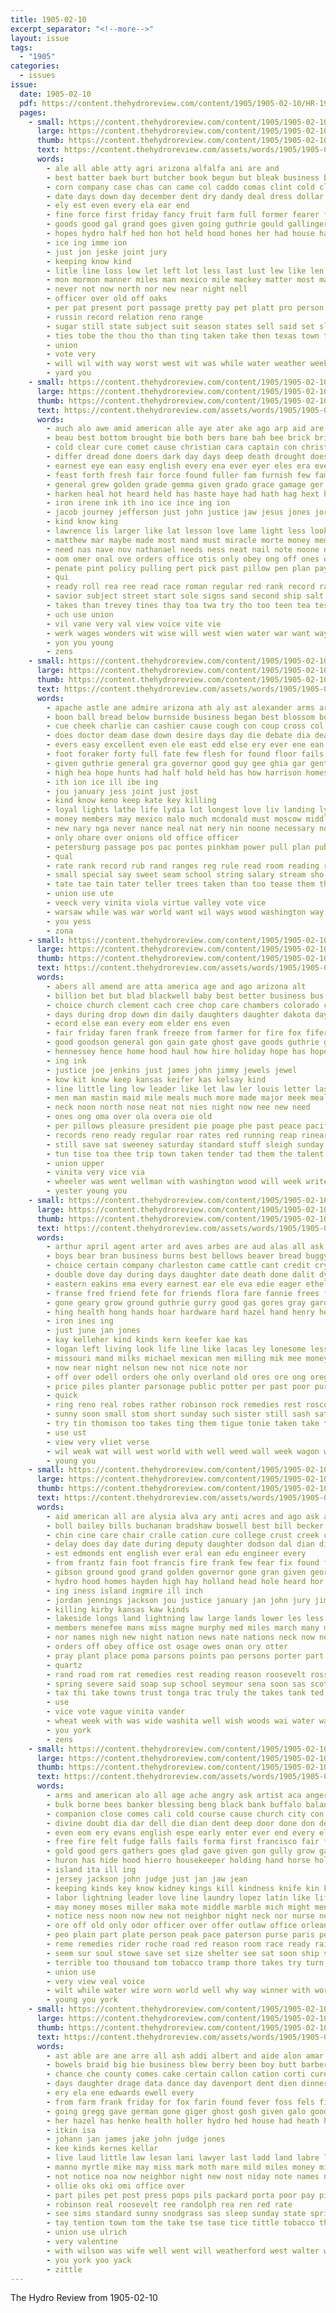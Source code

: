 ```yaml
---
title: 1905-02-10
excerpt_separator: "<!--more-->"
layout: issue
tags:
  - "1905"
categories:
  - issues
issue:
  date: 1905-02-10
  pdf: https://content.thehydroreview.com/content/1905/1905-02-10/HR-1905-02-10.pdf
  pages:
    - small: https://content.thehydroreview.com/content/1905/1905-02-10/small/HR-1905-02-10-01.jpg
      large: https://content.thehydroreview.com/content/1905/1905-02-10/large/HR-1905-02-10-01.jpg
      thumb: https://content.thehydroreview.com/content/1905/1905-02-10/thumbnails/HR-1905-02-10-01.jpg
      text: https://content.thehydroreview.com/assets/words/1905/1905-02-10/HR-1905-02-10-01.txt
      words:
        - ale all able atty agri arizona alfalfa ani are and
        - best batter baek burt butcher book begun but bleak business bridge barter back brief beer bridgeport bet bee better beim board been breeding break bureau ballanger bonds bill
        - corn company case chas can came col caddo comas clint cold clerk cloud courts cattle cor cases con cheap close county course court carry cach
        - date days down day december dent dry dandy deal dress dollar due director done diem during
        - ely est even every ela ear end
        - fine force first friday fancy fruit farm full former fearer from for fort fund fer fees
        - goods good gal grand goes given going guthrie gould gallinger getting grat globe
        - hopes hydro half hed hon hot held hood hones her had house hand has hight homa hands
        - ice ing imme ion
        - just jon jeske joint jury
        - keeping know kind
        - litle line loss low let left lot less last lust lew like len linger lodge lows labor
        - mon mormon manner miles man mexico mile mackey matter most mau mound might many made more
        - never not now north nor new near night nell
        - officer over old off oaks
        - per pat present port passage pretty pay pet platt pro person peace pair price posh people paper
        - russin record relation reno range
        - sugar still state subject suit season states sell said set sleet shanty such stock sum shown service scale store sale shall spring strong short staple session severe summer
        - ties tobe the thou tho than ting taken take then texas town treat ten tien thoburn tower trial them tue tees trip
        - union
        - vote very
        - will wil with way worst west wit was while water weather week work western welk why went worth wine want wires winter wan washington well
        - yard you
    - small: https://content.thehydroreview.com/content/1905/1905-02-10/small/HR-1905-02-10-02.jpg
      large: https://content.thehydroreview.com/content/1905/1905-02-10/large/HR-1905-02-10-02.jpg
      thumb: https://content.thehydroreview.com/content/1905/1905-02-10/thumbnails/HR-1905-02-10-02.jpg
      text: https://content.thehydroreview.com/assets/words/1905/1905-02-10/HR-1905-02-10-02.txt
      words:
        - auch alo awe amid american alle aye ater ake ago arp aid are ata ara arm antee alt all ave ana and anchors
        - beau best bottom brought bie both bers bare bah bee brick bridge bas buy been better bar bis black bend belong beat below bitter barn blight back balance blow body bunker but bread bither bear boat bring burst bot bae break bureau bean business blood battle
        - cold clear cure comet cause christian cara captain con christ character caper carpen cana close came cant condi call cares cry creek can cael cording coa city common cases certain church chen cain cheap company char child clay change come citizen centers
        - differ dread done doers dark day days deep death drought does dot deck desire divine during doctor double dues despot dods desper down dec doing dean
        - earnest eye ean easy english every ena ever eyer eles era even eral ery ether
        - feast forth fresh fair force found fuller fam furnish few famous fend foot fever faithful foe for faith firm francke fawn fale favor fare freedom fleet falls first face fust free fant fig from fing fore far
        - general grew golden grade gemma given grado grace gamage ger gent gia going george good grape gag gen garden
        - harken heal hot heard held has haste haye had hath hag hext home holler hell hour high hollow han hans him heart honor house hes hurts harbor health hurt hold how hed homes holy hand hope hoke
        - iron irene ink ith ino ice ince ing ion
        - jacob journey jefferson just john justice jaw jesus jones jordan joos
        - kind know king
        - lawrence lis larger like lat lesson love lame light less lookout label lord lok lies lately large lake lai little lampe let laws law living legal lawn lay loss live last lawe later leaders larko left low land lines labor life litle lead
        - matthew mar maybe made most mand must miracle morte money members means mine many mis mean man mer mur mere men mio mise may more mass min mon marks manner messiah mercy mich mate moan might masse market
        - need nas nave nov nathanael needs ness neat nail note noone neck night name not nika nia never nor now new nat nebel
        - oom omer onal ove orders office otis only obey ong off ones old over
        - penate pint policy pulling pert pick past pillow pen plan pay parson pera private peace prayer pipe picket press providence perfect port pad pie public prophet part price pounds pro paton paper pray post person present president plain people poy purchase poeta pelling power point place pot
        - qui
        - ready roll rea ree read race roman regular red rank record rain ren running royal rate rule run rather reason
        - savior subject street start sole signs sand second ship salt set sor sera sit states stone shown story strange sink stom sup stand steady said space saw soe shakespeare seven sell seem shall solomon swe soon say skill sorin summer seck sake size sather sena sha sensor shower seen seeley speaker savery study standard show such strong sides secret sick still strike steamer state spare son sean sorrow single sop sliver sen small sturdy see seems
        - takes than trevey tines thay toa twa try tho too teen tea test thy trust taken then troy tabor teach them tha tell tyndall thrift tongue tin ture ting ted trom tote thing the tay tree tee tome threats ten times toe ton touch tae turn tar
        - uch use union
        - vil vane very val view voice vite vie
        - werk wages wonders wit wise will west wien water war want way wheat worthy weekly went wage was wonder wiper world workman white well wil weld word work why with words working works while won wrench
        - yon you young
        - zens
    - small: https://content.thehydroreview.com/content/1905/1905-02-10/small/HR-1905-02-10-03.jpg
      large: https://content.thehydroreview.com/content/1905/1905-02-10/large/HR-1905-02-10-03.jpg
      thumb: https://content.thehydroreview.com/content/1905/1905-02-10/thumbnails/HR-1905-02-10-03.jpg
      text: https://content.thehydroreview.com/assets/words/1905/1905-02-10/HR-1905-02-10-03.txt
      words:
        - apache astle ane admire arizona ath aly ast alexander arms army american acre all are apt alway ark aker ari ary avis agent april and aro
        - boon ball bread below burnside business began best blossom botte browning britain been brand break board beckwith boo bee bev but base bottle bas back bond bare band bin bear beveridge barracks bachelor bill both beggs beacon better burst bate box brought brands ber banks bonnet
        - cue cheek charlie can cashier cause cough con coup cross col cant cold council close care cuny come consul carry colonel cas cute cherry castoria carlisi check collar cure comanche cheyenne colorado constant clos chief cal certain
        - does doctor deam dase down desire days day die debate dia deane dat dar during dills deep deputy davis dear darko dian date dyer denver danger
        - evers easy excellent even ele east edd else ery ever ene ean every
        - foot foraker forty full fate few flesh for found floor fails favorite fore fall fest far fire favor force from friends free fay face fine feit friend fort
        - given guthrie general gra governor good guy gee ghia gar gentil geronimo
        - high hea hope hunts had half hold held has how harrison homes happy health hollow house horse hains heaven hance helen hearing hand hamilton her
        - ith ion ice ill ibe ing
        - jou january jess joint just jost
        - kind know keno keep kate key killing
        - loyal lights lathe life lydia lot longest love liv landing lyon lower land lit likely longer later lands league large less les louis low lande law legion labor like letter lofty
        - money members may mexico malo much mcdonald must moscow middle might made miss monday mention missouri many mont mail means man meter mark mathers mass matters most men mons minn million more minor mormon
        - new nary nga never nance neal nat nery nin noone necessary now not
        - only ohare over onions old office officer
        - petersburg passage pos pac pontes pinkham power pull plan public parker pepe person pee pany police per pipes pan president pasa part pair pare place paul people pleasure pure prayer present paper pay paa post
        - qual
        - rate rank record rub rand ranges reg rule read room reading real remedies rie rade river rein rica
        - small special say sweet seam school string salary stream sho sim straight set six state streams such strike strong sell stare said signa sale sill space soul soon states sat season speak shall see short sober smoot sons sharp soares she sean safe stand seems scout senator suits sterne sary sublet struck slee stores sion smell strain starch swift steel
        - tate tae tain tater teller trees taken than too tease them thore thick tse take tree try ten tho tall tat then tena tee tiny turn tale the tomer terri till
        - union use ute
        - veeck very vinita viola virtue valley vote vice
        - warsaw while was war world want wil ways wood washington way weak won wear warsi wheat whitmore windows with wagon wilt will well water white weer woodbridge weather words wash why westen
        - you yess
        - zona
    - small: https://content.thehydroreview.com/content/1905/1905-02-10/small/HR-1905-02-10-04.jpg
      large: https://content.thehydroreview.com/content/1905/1905-02-10/large/HR-1905-02-10-04.jpg
      thumb: https://content.thehydroreview.com/content/1905/1905-02-10/thumbnails/HR-1905-02-10-04.jpg
      text: https://content.thehydroreview.com/assets/words/1905/1905-02-10/HR-1905-02-10-04.txt
      words:
        - abers all amend are atta america age and ago arizona alt
        - billion bet but blad blackwell baby best better business bus bring brother big barn been bridge bees bie bow bill boy bank
        - choice church clement cach cree chop care chambers colorado certain class can clause cannon come cashier comes call cen charley coast chi con congress carr came course cough city cold cattle
        - days during drop down din daily daughters daughter dakota day door dollar dark doing die driver dec
        - ecord else ean every eom elder ens even
        - fair friday faren frank freeze from farmer for fire fox fifer feather fort ference frisco first front full fine
        - good goodson general gon gain gate ghost gave goods guthrie given gather gone gallinger greer garfield
        - hennessey hence home hood haul how hire holiday hope has hopewell her had hoth him hendershot house held herndon hydro haines hus homa hard hurt hen henke
        - ing ink
        - justice joe jenkins just james john jimmy jewels jewel
        - kow kit know keep kansas keifer kas kelsay kind
        - line little ling low leader like let law ler louis letter las lat lodge list lady living lick loss left last
        - men man mastin maid mile meals much more made major meek meal mcguire march mound moral monday may mill mccay mass members missouri mexico many
        - neck noon north nose neat not nies night now nee new need
        - ones ong oma over ola overa oie old
        - per pillows pleasure president pie poage phe past peace pacific people passage present pleasant part place paw pest piedmont public pond plan pro phoenix pass points pase pair
        - records reno ready regular roar rates red running reap rinearson range row rate ranks rask roads route rock rear royal riding
        - still save sat sweeney saturday standard stuff sleigh sunday said sober stands show stand such stone salle sleep sonny sum son shad sister she soon stay session strain smiling stole sam smith south shade snapp shafer sie short service send skates set station supper sick six state ser saw
        - tun tise toa thee trip town taken tender tad them the talent tie train tor treat
        - union upper
        - vinita very vice via
        - wheeler was went wellman with washington wood will week write wife why want well wiles while woods work weatherford way wise weather
        - yester young you
    - small: https://content.thehydroreview.com/content/1905/1905-02-10/small/HR-1905-02-10-05.jpg
      large: https://content.thehydroreview.com/content/1905/1905-02-10/large/HR-1905-02-10-05.jpg
      thumb: https://content.thehydroreview.com/content/1905/1905-02-10/thumbnails/HR-1905-02-10-05.jpg
      text: https://content.thehydroreview.com/assets/words/1905/1905-02-10/HR-1905-02-10-05.txt
      words:
        - arthur april agent arter ard aves arbes are aud alas all ask ago and aber
        - boys bear bran business burns best bellows beaver bread buggy beard bottle brand both bank been baby bess bay buys bis busi beats berry but bertz bryan bring back banik
        - choice certain company charleston came cattle cant credit cry chairs cash corn can cook church cee chance cares cooper carrier calander common con cos card contin cold cough cashier cotton combs ches cure clerk county colo child cushing calhoun clock cand
        - double dove day during days daughter date death done dalit dye dise diamond doe
        - eastern eakins ema every earnest ear ele eva edie eager ethel
        - franse fred friend fete for friends flora fare fannie frees firm fos fee fair frank fresh farrington first fand few farm from
        - gone geary grow ground guthrie gurry good gas gores gray gard garfield given goods graham
        - hing health hong hands hoar hardware hard hazel hand henry henke hore him har heart home half how hea hydro hour her head has harnes had hickox hot hamilton harness horse
        - iron ines ing
        - just june jan jones
        - kay kelleher kind kinds kern keefer kae kas
        - logan left living look life line like lacas ley lonesome less lean little loss loan long list libby last
        - missouri mand milks michael mexican men milling mik mee money mackey more march mighty male moline may market milk miles morning moorehead made mullen many means most mile mer miss man meats much mich mail mare
        - now near night nelson new not nice note nor
        - off over odell orders ohe only overland old ores ore ong oregon
        - price piles planter parsonage public potter per past poor pure peter purchase police pastor pro place pulse
        - quick
        - ring reno real robes rather robinson rock remedies rest roscoe reveal
        - sunny soon small stom short sunday such sister still sash sat soper safe sia sons snapp sepe seems south speak snow snyder severe stand sick six send shoats store state stove sleet staff seed shorts saturday standard sour simmons sorrow single sells singer spring school smith spell second she sack sell stay sale salt sewing
        - try tin thomison too takes ting them tigue tonie taken take tonga the then thad town troup tobe tingley trip tad
        - use ust
        - view very vliet verse
        - wil weak wat will west world with well weed wall week wagon was wood wit willing worth worm williamson want wellman wife went wingo worlds woods weather weeks wheat why work
        - young you
    - small: https://content.thehydroreview.com/content/1905/1905-02-10/small/HR-1905-02-10-06.jpg
      large: https://content.thehydroreview.com/content/1905/1905-02-10/large/HR-1905-02-10-06.jpg
      thumb: https://content.thehydroreview.com/content/1905/1905-02-10/thumbnails/HR-1905-02-10-06.jpg
      text: https://content.thehydroreview.com/assets/words/1905/1905-02-10/HR-1905-02-10-06.txt
      words:
        - aid american all are alysia alva ary anti acres and ago ask alexander ator agent art aud aro arms
        - boll bailey bills buchanan bradshaw boswell best bill becker blown base binger beveridge brought board bryant below bus banks ber but brief brass bers boller bolich back bin body brands bilis bunker both bas box been business big bond blood bank
        - chin cine care chair cralle cation cure college crust creek comerford crim calendar convey courts captain county congress chas cases cleveland child can course cal class clerk cause current cass council chaplain court cor company car came come chief cost center clove city case con
        - delay does day date during deputy daughter dodson dal dian diem duncan draft decker dill debate dest doing due danger deck duty dam deep dan
        - est edmonds ent english ever eral ean edu engineer every
        - from frantz fain foot francis fire frank few fear fix found fast falls fingers faught fuller force feder faith forty francisco furnish fer fresh face favor far fort ferris for former foss fever fill french first fare friend flow friday free fall
        - gibson ground good grand golden governor gone gran given george granite guard gas gan gave grant
        - hydro hood homes hayden high hay holland head hole heard hor husband had health hands hogg holmes hon hundred house heed hues home him has
        - ing iness island ingmire ill inch
        - jordan jennings jackson jou justice january jan john jury jim joseph judge jester jaw jones
        - killing kirby kansas kaw kinds
        - lakeside longs land lightning law large lands lower les less lime loose loss legal len lawton lewis let london louis lydick last like loan
        - members menefee mans miss magne murphy med miles march many may mill much might more mountain means made monday must mail maxwell matter mold mony mcguire men man money missouri
        - nor names nigh new night nation news nate nations neck now near norton nellie nas newkirk niblack not nary
        - orders off obey office ost osage owes onan ory otter
        - pray plant place poma parsons points pao persons porter part proper prayer pald platt pacific pas present pulaski powell passage purchase par powers point pass paper president pain pany pro pay public per power pink past process
        - quartz
        - rand road rom rat remedies rest reading reason roosevelt ross rolls room reso raw ready roads running rec read reing rock reser rent render river
        - spring severe said soap sup school seymour sena soon sas scott stevens see shall senator sugar sus sand sherman send states session set seed simple san sult sell stress selling sacramento schoo seo speedy state stock starch shaft springfield seven special sane steel saturday sed shown street southern speech south short square speaker six sale station small senat schools say swift such salary
        - tax thi take towns trust tonga trac truly the takes tank ted ties tough tention timber tory thea tor testi threadgill tie ton them thou texas top town than tho try tenn times thor ture tome tichenor then teller talent thy tim too taken ten terri thomas tex
        - use
        - vice vote vague vinita vander
        - wheat week with was wide washita well wish woods wai water war work weeks wife wash while west wink ways working worth wood will william waltman wiele want wise warning wimberly wagoner winkler western wells wright williams washington
        - you york
        - zens
    - small: https://content.thehydroreview.com/content/1905/1905-02-10/small/HR-1905-02-10-07.jpg
      large: https://content.thehydroreview.com/content/1905/1905-02-10/large/HR-1905-02-10-07.jpg
      thumb: https://content.thehydroreview.com/content/1905/1905-02-10/thumbnails/HR-1905-02-10-07.jpg
      text: https://content.thehydroreview.com/assets/words/1905/1905-02-10/HR-1905-02-10-07.txt
      words:
        - arms and american alo all age ache angry ask artist aca anger arr aro america are andy alls arab acre ach
        - bulk borne bees banker blessing beng black bank buffalo balance brings buy blood been bishop bei body bar bron bee born book beau begin bret but box bade bor brief brilliant bay bessie bottle back brigida bow bot brought barra belong boy brown
        - companion close comes cali cold course cause church city con captain clear coachman compass coast crew come can carry chair case came class cleghorn cen churchman craft company core cheer click call crome cassidy coram cure care common colo college cell count cases chem
        - divine doubt dia dar dell die dian dent deep door done don deen during day dodds deal devereux doing death dollar diamond dees dose desire days down dantes demand drill
        - even eom ery evans english espe early enter ever end every else eye
        - free fire felt fudge falls fails forma first francisco fair fate front flowers few fortune from full figures far foot for fron face favor fine forward fast fore fitte found fancy former frank fall fellows fresh force fond forget fail fees fin farm friend friends
        - gold good gers gathers goes glad gave given gon gully grow game guess gun gut gunner gath grade gentleman gor gate gar general greek going ground gentle
        - huron has hide hood hierro housekeeper holding hand horse holder hor hundred hum him high harvest had hands health hole hope how honor hill husband half heres harmony huge holes house hunts hour heart hye horn hold her hard hed head harm
        - island ita ill ing
        - jersey jackson john judge just jan jaw jean
        - keeping kinds key know kidney kings kill kindness knife kin knack keep
        - labor lightning leader love line laundry lopez latin like life lips less law lawyer les long later last learn living loos little laughing left lot live let lief light loving lay laros latter large low larue loose lafitte look lewis
        - may money moses miller maka mote middle marble mich might men moral morning monday milburn meal mount magazine monds much mike mand many mine made most moment man mon mans miles mars mita mary matin more must
        - notice ness noon now new not neighbor night neck nor nurse need nose name news never
        - ore off old only odor officer over offer outlaw office orleans
        - peo plain part plate person peak pace paterson purse paris peoria per place pulling peterson pick present pain pure poor persons philip price people patwell pitch piece pair pro pound port perfect point pos purchase patient pay parlor pipe phil points powder past pack
        - reme remedies rider roche road red reason room race ready rain rich reau risk running rose rise real rushing ria rom rest roar reay reach rhyme
        - seem sur soul stowe save set size shelter see sat soon ship shall stock sine supple stores sea sting space speech say she san sin shore shiver sister surface service send such state setting scarlet sleep salzer sailing sick show sunday sit student sun said starch still small seen seed storm short sinner string sell suit sunshine story straight ser shaft squire socks sho sense sweet stones stick sink sad steel states stolen shown stream sable stone saw slack single song silver
        - terrible too thousand tom tobacco tramp thore takes try turn toward tanda torn than taken the tron table them town tone telling times turtle torrent treasure track tell tail tho teen take touch thom tooth tury tears tam ten till then
        - union use
        - very view veal voice
        - wilt while water wire worn world well why way winner with working welcome words won worth work wit ways was white wheat wonder wah wife went wish west want wilson walk wash wires wil western winter will win weary
        - young you york
    - small: https://content.thehydroreview.com/content/1905/1905-02-10/small/HR-1905-02-10-08.jpg
      large: https://content.thehydroreview.com/content/1905/1905-02-10/large/HR-1905-02-10-08.jpg
      thumb: https://content.thehydroreview.com/content/1905/1905-02-10/thumbnails/HR-1905-02-10-08.jpg
      text: https://content.thehydroreview.com/assets/words/1905/1905-02-10/HR-1905-02-10-08.txt
      words:
        - ast able are ane arre all ash addi albert and aide alon amar allen
        - bowels braid big bie business blew berry been boy butt barber box but bryan breckenridge bil bill better ben bral brother betti bec back
        - chance che county comes cake certain callon cation corti cure chitwood chi check come col city came corn court cal constant company carl call cough
        - days daughter drage data dance day davenport dent dien dinner
        - ery ela ene edwards ewell every
        - from farm frank friday for fox farin found fever foss fels first fowler few felt fire
        - going gregg gave german gone giger ghost gosh given galo good
        - her hazel has henke health holler hydro hed house had heath how hainline hata hoch helena home heo
        - itkin isa
        - johann jan james jake john judge jones
        - kee kinds kernes kellar
        - live laud little law lesan lani lawyer last ladd land labre left lady lot
        - manno myrtle mike may miss mark moth mare mild miles money minister minnie mil monday maar most much men mullen made march morning matter montpelier
        - not notice noa now neighbor night new nost niday note names north norick
        - ollie oks oki omi office over
        - part piles pet post press pops pils packard porta poor pay pias plan pie peter
        - robinson real roosevelt ree randolph rea ren red rate
        - see sims standard sunny snodgrass sas sleep sunday state spring sun store snyder snow stanard sell sua surgeon sante she suit senator sick shall school special stevens seri souri sash supper said scarlet
        - tay tention town tom the take tse tase tice tittle tobacco thomas tha tin them tan
        - union use ulrich
        - very valentine
        - with wilson was wife well went will weatherford west walter work week want
        - you york yoo yack
        - zittle
---
```


The Hydro Review from 1905-02-10

<!--more-->

